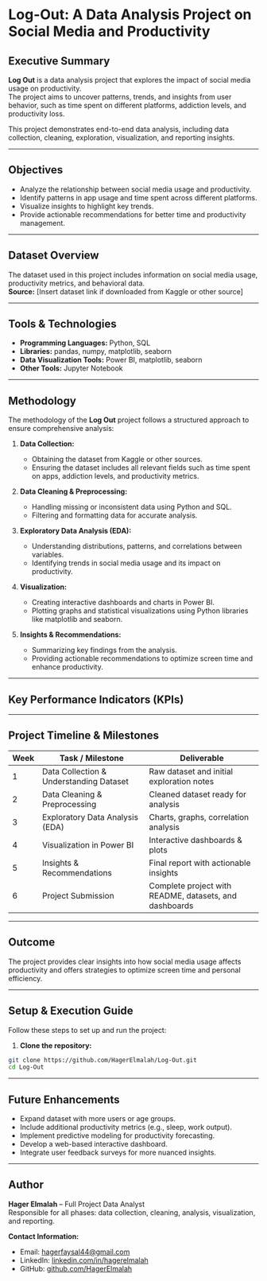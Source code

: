 # Log-Out: A Data Analysis Project on Social Media and Productivity

##  Executive Summary
**Log Out** is a data analysis project that explores the impact of social media usage on productivity.  
The project aims to uncover patterns, trends, and insights from user behavior, such as time spent on different platforms, addiction levels, and productivity loss.

This project demonstrates end-to-end data analysis, including data collection, cleaning, exploration, visualization, and reporting insights.

---

## Objectives
- Analyze the relationship between social media usage and productivity.  
- Identify patterns in app usage and time spent across different platforms.  
- Visualize insights to highlight key trends.  
- Provide actionable recommendations for better time and productivity management.

---

## Dataset Overview
The dataset used in this project includes information on social media usage, productivity metrics, and behavioral data.  
**Source:** [Insert dataset link if downloaded from Kaggle or other source]

---

## Tools & Technologies
- **Programming Languages:** Python, SQL  
- **Libraries:** pandas, numpy, matplotlib, seaborn  
- **Data Visualization Tools:** Power BI, matplotlib, seaborn  
- **Other Tools:** Jupyter Notebook 

---

## Methodology
The methodology of the **Log Out** project follows a structured approach to ensure comprehensive analysis:

1. **Data Collection:**  
   - Obtaining the dataset from Kaggle or other sources.  
   - Ensuring the dataset includes all relevant fields such as time spent on apps, addiction levels, and productivity metrics.

2. **Data Cleaning & Preprocessing:**  
   - Handling missing or inconsistent data using Python and SQL.  
   - Filtering and formatting data for accurate analysis.

3. **Exploratory Data Analysis (EDA):**  
   - Understanding distributions, patterns, and correlations between variables.  
   - Identifying trends in social media usage and its impact on productivity.

4. **Visualization:**  
   - Creating interactive dashboards and charts in Power BI.  
   - Plotting graphs and statistical visualizations using Python libraries like matplotlib and seaborn.

5. **Insights & Recommendations:**  
   - Summarizing key findings from the analysis.  
   - Providing actionable recommendations to optimize screen time and enhance productivity.
---

## Key Performance Indicators (KPIs)

---

## Project Timeline & Milestones
| Week | Task / Milestone | Deliverable |
|------|-----------------|------------|
| 1    | Data Collection & Understanding Dataset | Raw dataset and initial exploration notes |
| 2    | Data Cleaning & Preprocessing | Cleaned dataset ready for analysis |
| 3    | Exploratory Data Analysis (EDA) | Charts, graphs, correlation analysis |
| 4    | Visualization in Power BI | Interactive dashboards & plots |
| 5    | Insights & Recommendations | Final report with actionable insights |
| 6    | Project Submission | Complete project with README, datasets, and dashboards |


---

## Outcome
The project provides clear insights into how social media usage affects productivity and offers strategies to optimize screen time and personal efficiency.

---

## Setup & Execution Guide
Follow these steps to set up and run the project:

1. **Clone the repository:**  
```bash
git clone https://github.com/HagerElmalah/Log-Out.git
cd Log-Out
```
---

## Future Enhancements 
- Expand dataset with more users or age groups.  
- Include additional productivity metrics (e.g., sleep, work output).  
- Implement predictive modeling for productivity forecasting.  
- Develop a web-based interactive dashboard.  
- Integrate user feedback surveys for more nuanced insights.

---
## Author
**Hager Elmalah** – Full Project Data Analyst  
Responsible for all phases: data collection, cleaning, analysis, visualization, and reporting.

**Contact Information:**  
- Email: hagerfaysal44@gmail.com  
- LinkedIn: [linkedin.com/in/hagerelmalah](linkedin.com/in/hager-elmalah-059651304)  
- GitHub: [github.com/HagerElmalah](https://github.com/HagerElmalah)

